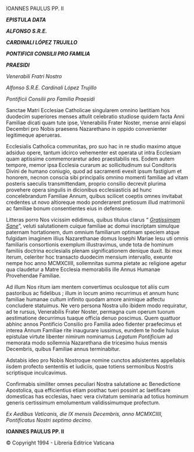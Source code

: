 IOANNES PAULUS PP. II

***EPISTULA DATA***

***ALFONSO S.R.E.***

***CARDINALI LÓPEZ TRUJILLO***

***PONTIFICII CONSILII PRO FAMILIA***

***PRAESIDI***

*Venerabili Fratri Nostro*

*Alfonso S.R.E. Cardinali López Trujillo*

*Pontificii Consilii pro Familia Praesidi*

Sanctae Matri Ecclesiae Catholicae singularem omnino laetitiam hos duodecim superiores menses attulit celebratio studiose quidem facta Anni Familiae dicati quam tute ipse, Venerabilis Frater Noster, mense anni elapsi Decembri pro Nobis praesens Nazarethano in oppido convenienter legitimeque aperueras.

Ecclesialis Catholica communitas, pro suo hac in re studio maximo atque adsiduo opere, tantum idcirco vehementer est operata ut intra Ecclesiam quam aptissime commemoraretur adeo praestabilis res. Eodem autem tempore, memor ipsa Ecclesia curarum ac sollicitudinum sui Conditoris Divini de humano coniugio, quod ad sacramenti evexit ipsum fastigium et honorem, necnon conscia sibi principalis omnino momenti familiae ad vitam posteris saeculis transmittendam, proprio consilio decrevit plurima provehere opera singulis in dicionibus ecclesiasticis ad hunc concelebrandum Familiae Annum, quibus scilicet coeptis omnes invitabat credentes ut novo altioreque modo ponderarent pretiosum illud matrimonii ac familiae bonum consentientes eius in defensione.

Litteras porro Nos vicissim edidimus, quibus titulus clarus “ *[Gratissimam Sane](/content/john-paul-ii/la/letters/documents/hf_jp-ii_let_02021994_families.html)*”, veluti salutationem cuique familiae ac domui inscriptam simulque paternam hortationem, dum omnium familiarum optimam speciem atque fulgidam imaginem illius Nazarethanae domus Iosephi Mariae Iesu uti omnis familiaris consortionis exemplum illustravimus, unde tota de hominum familiis doctrina ecclesialis plenam significationem denique duxit. Ibi mox iterum, celeriter hoc transacto duodecim mensium intervallo, exeunte nempe hoc anno MCMXCIIII, sollemnitas summa pietate ac religione agetur qua claudetur a Matre Ecclesia memorabilis ille Annus Humanae Provehendae Familiae.

Ad illum Nos ritum iam mentem convertimus oculosque tot aliis cum pastoribus ac fidelibus ; illum in locum animo recurrimus et annum hunc familiae humanae cultum infinito quodam amore animique adfectu concludere statuimus. Ne vero persona Nostra ullo ibidem modo requiratur, ad te rursus, Venerabilis Frater Noster, permagna cum operum tuorum aestimatione decurrimus tuaque officia denuo poscimus. Quem quattuor abhinc annos Pontificio Consilio pro Familia adeo fidenter praefecimus et interea Annum Familiae rite inaugurare iussimus, eundem te hodie huius epistulae virtute libenter nimirum nominamus *Legatum Pontificium* ad memorata modo sollemnia Nazarethana die tricesimo huius mensis Decembris, quibus Familiae annus terminabitur.

Adstabis ideo pro Nobis Nostroque nomine cunctos adsistentes appellabis iisdem profecto sententiis et iudiciis, quae totiens sermonibus Nostris scriptisque inculcavimus.

Confirmabis similiter omnes peculiari Nostra salutatione ac Benedictione Apostolica, qua efficientius etiam posthac tueri possint ac laetificare domesticas has ecclesias, haec vera civitatum seminaria ad totius hominum generis certissimum emolumentum validissimumque profectum.

*Ex Aedibus Vaticanis, die IX mensis Decembris, anno MCMXCIIII, Pontificatus Nostri septimo decimo.*

**IOANNES PAULUS PP. II**

© Copyright 1994 - Libreria Editrice Vaticana